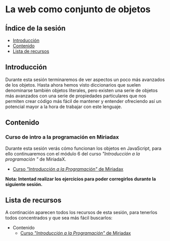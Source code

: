 # La web como conjunto de objetos

## Índice de la sesión

- [Introducción](#introduccion)
- [Contenido](#contenido)
- [Lista de recursos](#lista-de-recursos)

## Introducción

Durante esta sesión terminaremos de ver aspectos un poco más avanzados de los objetos. Hasta ahora hemos visto diccionarios que suelen denominarse también objetos literales, pero existen una serie de objetos más avanzados con una serie de propiedades particulares que nos permiten crear código más fácil de mantener y entender ofreciendo así un potencial mayor a la hora de trabajar con este lenguaje.

## Contenido

### Curso de intro a la programación en Miriadax

Durante esta sesión verás cómo funcionan los objetos en JavaScript, para ello continuaremos con el módulo 6 del curso _"Introducción a la programación "_ de MiriadaX.

- [Curso _"Introducción a la Programación"_ de Miriadax](http://miriadax.net/web/introduccion-a-la-programacion-descubre-el-lenguaje-de-la-era-digital-3-edicion-/)

**Nota: Intentad realizar los ejercicios para poder corregirlos durante la siguiente sesión.**

## Lista de recursos

A continación aparecen todos los recursos de esta sesión, para tenerlos todos concentrados y que sea más fácil buscarlos:

- Contenido
  - [Curso _"Introducción a la Programación"_ de Miriadax](http://miriadax.net/web/introduccion-a-la-programacion-descubre-el-lenguaje-de-la-era-digital-3-edicion-/)
